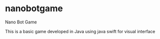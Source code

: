 # nanobotgame
Nano Bot Game

This is a basic game developed in Java using java swift for visual interface
